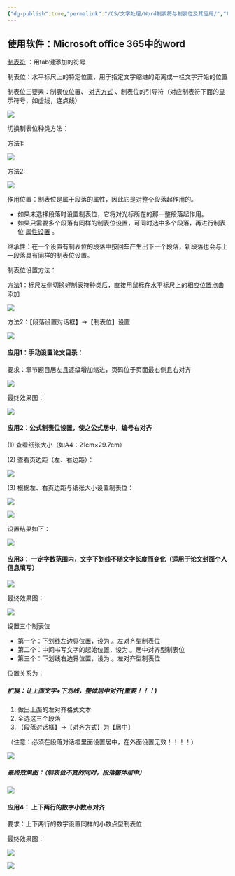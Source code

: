 ```yaml
---
{"dg-publish":true,"permalink":"/CS/文字处理/Word制表符与制表位及其应用/","title":"Word制表符与制表位及其应用","tags":["word"]}
---
```


## 使用软件：Microsoft office 365中的word

[制表符](https://so.csdn.net/so/search?q=%E5%88%B6%E8%A1%A8%E7%AC%A6&spm=1001.2101.3001.7020) ：用tab键添加的符号

制表位：水平标尺上的特定位置，用于指定文字缩进的距离或一栏文字开始的位置

制表位三要素：制表位位置、 [对齐方式](https://so.csdn.net/so/search?q=%E5%AF%B9%E9%BD%90%E6%96%B9%E5%BC%8F&spm=1001.2101.3001.7020) 、制表位的引导符（对应制表符下面的显示符号，如虚线，连点线）

![](https://i-blog.csdnimg.cn/blog_migrate/83fbee81cf8bdc26088338b42ae5d0b8.png)

切换制表位种类方法：

方法1:

![](https://i-blog.csdnimg.cn/blog_migrate/15501331f78e783ab45fcce7309bf571.png)

方法2:

![](https://i-blog.csdnimg.cn/blog_migrate/4eec3ac60a5d711c5b2672440553047b.png)

作用位置：制表位是属于段落的属性，因此它是对整个段落起作用的。

- 如果未选择段落时设置制表位，它将对光标所在的那一整段落起作用。
- 如果只需要多个段落有同样的制表位设置，可同时选中多个段落，再进行制表位 [属性设置](https://so.csdn.net/so/search?q=%E5%B1%9E%E6%80%A7%E8%AE%BE%E7%BD%AE&spm=1001.2101.3001.7020) 。

继承性：在一个设置有制表位的段落中按回车产生出下一个段落，新段落也会与上一段落具有同样的制表位设置。

制表位设置方法：

方法1：标尺左侧切换好制表符种类后，直接用鼠标在水平标尺上的相应位置点击添加

![](https://i-blog.csdnimg.cn/blog_migrate/47d21e45c5f457edb35ab670b5c37add.gif)

方法2：【段落设置对话框】→【制表位】设置

![](https://i-blog.csdnimg.cn/blog_migrate/85c8ce527fa6f67a67f439608eb715fc.gif)

#### 应用1：手动设置论文目录：

要求：章节题目居左且逐级增加缩进，页码位于页面最右侧且右对齐

![](https://i-blog.csdnimg.cn/blog_migrate/87c56483daa43cb116edacb7ff2f73c6.gif)

最终效果图：

![](https://i-blog.csdnimg.cn/blog_migrate/ae977c2f4c11a5705130b2603d5196e4.png)

#### 应用2：公式制表位设置，使之公式居中，编号右对齐

(1) 查看纸张大小（如A4：21cm×29.7cm）

(2) 查看页边距（左、右边距）：

![](https://i-blog.csdnimg.cn/blog_migrate/c6846592b74881804e929eb56eaf5d08.png)

(3) 根据左、右页边距与纸张大小设置制表位：

![](https://i-blog.csdnimg.cn/blog_migrate/73ad2433780de9573195952f177a77ed.png)

![](https://i-blog.csdnimg.cn/blog_migrate/b8403989162901921b216ff96372c840.png)

设置结果如下：

![](https://i-blog.csdnimg.cn/blog_migrate/52897a6bd1f69eaa2f7a9e6977af2281.png)

#### 应用3： 一定字数范围内，文字下划线不随文字长度而变化（适用于论文封面个人信息填写）

![](https://i-blog.csdnimg.cn/blog_migrate/106050d6fbbfcdfc88f5e9c5d13868ba.gif)

最终效果图：

![](https://i-blog.csdnimg.cn/blog_migrate/c5db30a81f08e32137f191eabbd32491.png)

设置三个制表位

- 第一个：下划线左边界位置，设为 。左对齐型制表位
- 第二个：中间书写文字的起始位置，设为 。居中对齐型制表位
- 第三个：下划线右边界位置，设为 。左对齐型制表位

位置关系为：

##### 扩展：让上面文字+下划线，整体居中对齐(重要！！！)

1. 做出上面的左对齐格式文本
2. 全选这三个段落
3. 【段落对话框】→【对齐方式】为【居中】

（注意：必须在段落对话框里面设置居中，在外面设置无效！！！！）

![](https://i-blog.csdnimg.cn/blog_migrate/633d79338c418e7d314cec230c7e7ca2.png)

##### 最终效果图：（制表位不变的同时，段落整体居中）

![](https://i-blog.csdnimg.cn/blog_migrate/b308bed29a11458e7940d288db72e6cf.png)

#### 应用4： 上下两行的数字小数点对齐

要求：上下两行的数字设置同样的小数点型制表位

最终效果图：

![](https://i-blog.csdnimg.cn/blog_migrate/8b98172c993a1ecb3f03f14a59d2f1c0.png)

![](https://i-blog.csdnimg.cn/blog_migrate/a03bb12838606d2aac80817f42854083.png)